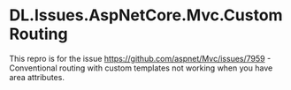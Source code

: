 # DL.Issues.AspNetCore.Mvc.CustomRouting
This repro is for the issue https://github.com/aspnet/Mvc/issues/7959 - Conventional routing with custom templates not working when you have area attributes.

